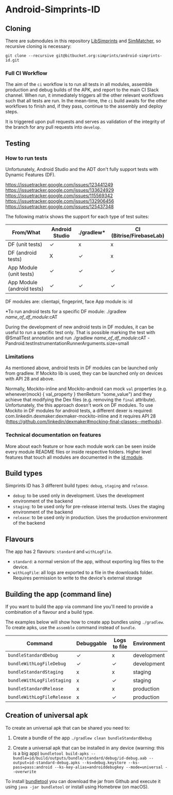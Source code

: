 # Android-Simprints-ID

## Cloning

There are submodules in this repository [LibSimprints](https://github.com/Simprints/LibSimprints) and [SimMatcher](https://github.com/Simprints/Fingerprint-SimMatcher), so recursive cloning is necessary:

`git clone --recursive git@bitbucket.org:simprints/android-simprints-id.git`

### Full CI Workflow
The aim of the `ci` workflow is to run all tests in all modules, assemble production and debug builds of the APK, and report to the main CI Slack channel.
When run, it immediately triggers all the other relevant workflows such that all tests are run.
In the mean-time, the `ci` build awaits for the other workflows to finish and, if they pass, continue to the assembly and deploy steps.

It is triggered upon pull requests and serves as validation of the integrity of the branch for any pull requests into `develop`.

## Testing

### How to run tests
Unfortunately, Android Studio and the ADT don't fully support tests with Dynamic Features (DF).

https://issuetracker.google.com/issues/123441249
https://issuetracker.google.com/issues/133624929
https://issuetracker.google.com/issues/115569342
https://issuetracker.google.com/issues/132906456
https://issuetracker.google.com/issues/125437348

The following matrix shows the support for each type of test suites:

| From/What                 | Android Studio  | ./gradlew* |  CI (Bitrise/FirebaseLab)  |
|---------------------------|-----------------|------------|----------------------------|
| DF (unit tests)           |       ✓         |     x      |             x              |
| DF (android tests)        |       X         |     ✓      |             x              |
| App Module (unit tests)   |       ✓         |     ✓      |             ✓              |
| App Module (android tests)|       ✓         |     ✓      |             ✓              |

DF modules are: clientapi, fingeprint, face
App module is: id

*To run android tests for a specific DF module: ./gradlew _name_of_df_module_:cAT

During the development of new android tests in DF modules, it can be useful to run a specific test only.
That is possible marking the test with @SmallTest annotation and run ./gradlew _name_of_df_module_:cAT  -Pandroid.testInstrumentationRunnerArguments.size=small

### Limitations

As mentioned above, android tests in DF modules can be launched only from gradlew.
If Mockito lib is used, they can be launched only on devices with API 28 and above.

Normally, Mockito-inline and Mockito-android can mock `val` properties (e.g. whenever(mock) { val_property } thenReturn "some_value") and they achieve that modifying the Dex files (e.g. removing the `final` attribute).
Unfortunately, the this approach doesn't work on DF modules.
To use Mockito in DF modules for android tests, a different dexer is required: com.linkedin.dexmaker:dexmaker-mockito-inline and it requires API 28 (https://github.com/linkedin/dexmaker#mocking-final-classes--methods).

### Technical documentation on features

More about each feature or how each module work can be seen inside every module README files or inside respective folders. Higher level features that touch all modules are documented in the [id module](id/README.md).

## Build types
Simprints ID has 3 different build types: `debug`, `staging` and `release`.
- `debug`: to be used only in development. Uses the development environment of the backend
- `staging`: to be used only for pre-release internal tests. Uses the staging environment of the backend
- `release`: to be used only in production. Uses the production environment of the backend

## Flavours
The app has 2 flavours: `standard` and `withLogFile`.
- `standard`: a normal version of the app, without exporting log files to the device.
- `withLogFile`: all logs are exported to a file in the downloads folder. Requires permission to write to the device's external storage

## Building the app (command line)
If you want to build the app via command line you'll need to provide a combination of a flavour and a build type.

The examples below will show how to create app bundles using `./gradlew`.
To create apks, use the `assemble` command instead of `bundle`.

| Command                   | Debuggable      | Logs to file|  Environment  |
|---------------------------|-----------------|-------------|---------------|
| `bundleStandardDebug`     |       ✓         |     x       |  development  |
| `bundleWithLogFileDebug`  |       ✓         |     ✓       |  development  |
| `bundleStandardStaging`   |       x         |     x       |    staging    |
| `bundleWithLogFileStaging`|       x         |     ✓       |    staging    |
| `bundleStandardRelease`   |       x         |     x       |  production   |
| `bundleWithLogFileRelease`|       x         |     ✓       |  production   |

## Creation of universal apk
To create an universal apk that can be shared you need to:

1. Create a bundle of the app
`./gradlew clean bundleStandardDebug`

2. Create a universal apk that can be installed in any device (warning: this is a big app)
`bundletool build-apks --bundle=id/build/outputs/bundle/standard/debug/id-debug.aab --output=id-standard-debug.apks --ks=debug.keystore --ks-pass=pass:android --ks-key-alias=androiddebugkey --mode=universal --overwrite`

To install [bundletool](https://github.com/google/bundletool) you can download the jar from Github and execute it using `java -jar bundletool` or install using Homebrew (on macOS).
